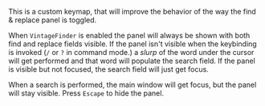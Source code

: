 This is a custom keymap, that will improve the behavior of the way the find & replace panel is toggled.  

When `VintageFinder` is enabled the panel will always be shown with both find and replace fields visible. If the panel isn't visible when the keybinding is invoked (`/` or `?` in command mode.) a *slurp* of the word under the cursor will get performed and that word will populate the search field. If the panel is visible but not focused, the search field will just get focus.  

When a search is performed, the main window will get focus, but the panel will stay visible. Press `Escape` to hide the panel.

